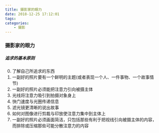 ```yaml
---
title: 摄影家的眼力
date: 2018-12-25 17:12:01
tags:
categories:
    - 摄影
---
```


### 摄影家的眼力
##### 追求的基本原则
0. 了解自己所追求的东西
1. 一副好的照片要有一个鲜明的主题(或者表现一个人、一件事物、一个故事情节)
2. 一副好的照片必须能把注意力引向被摄主体
  1. 光线将注意力吸引到拍摄对象身上
  2. 快门速度与光圈传递信息
  3. 滤光镜更清晰的说出故事
  4. 如何对图像进行剪裁与印放使注意力集中到主体上
3. 一副好的照片必须画面简洁，只包括那些有利于把视线引向被摄主体的内容，而排除或压缩那些可能分散注意力的内容
